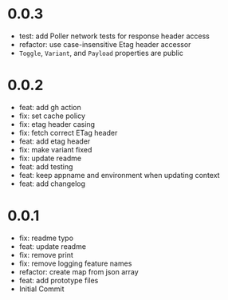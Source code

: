 
# 0.0.3
- test: add Poller network tests for response header access
- refactor: use case-insensitive Etag header accessor
- `Toggle`, `Variant`, and `Payload` properties are public
# 0.0.2
- feat: add gh action
- fix: set cache policy
- fix: etag header casing
- fix: fetch correct ETag header
- feat: add etag header
- fix: make variant fixed
- fix: update readme
- feat: add testing
- feat: keep appname and environment when updating context
- feat: add changelog

# 0.0.1
- fix: readme typo
- feat: update readme
- fix: remove print
- fix: remove logging feature names
- refactor: create map from json array
- feat: add prototype files
- Initial Commit
